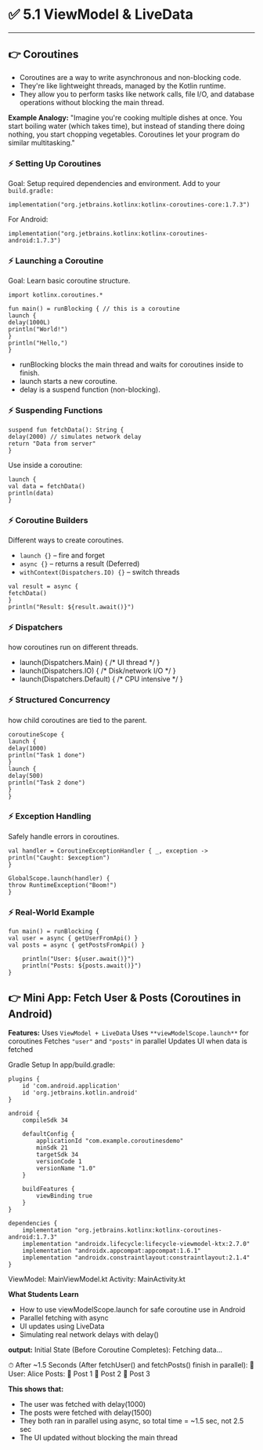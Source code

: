 # ✅  5.1 ViewModel & LiveData
---

## 👉️ Coroutines

- Coroutines are a way to write asynchronous and non-blocking code.
- They're like lightweight threads, managed by the Kotlin runtime.
- They allow you to perform tasks like network calls, file I/O, and database operations without blocking the main thread.

**Example Analogy:**
"Imagine you're cooking multiple dishes at once. You start boiling water (which takes time), but instead of standing there doing nothing, you start chopping vegetables. Coroutines let your program do similar multitasking."

### ⚡ Setting Up Coroutines
Goal: Setup required dependencies and environment.
Add to your `build.gradle:`
```
implementation("org.jetbrains.kotlinx:kotlinx-coroutines-core:1.7.3")
```
For Android:
```
implementation("org.jetbrains.kotlinx:kotlinx-coroutines-android:1.7.3")
```

### ⚡ Launching a Coroutine
Goal: Learn basic coroutine structure.
```
import kotlinx.coroutines.*

fun main() = runBlocking { // this is a coroutine
launch {
delay(1000L)
println("World!")
}
println("Hello,")
}
```

- runBlocking blocks the main thread and waits for coroutines inside to finish.
- launch starts a new coroutine.
- delay is a suspend function (non-blocking).

### ⚡ Suspending Functions

```
suspend fun fetchData(): String {
delay(2000) // simulates network delay
return "Data from server"
}
```

Use inside a coroutine:
```
launch {
val data = fetchData()
println(data)
}
```

### ⚡ Coroutine Builders
Different ways to create coroutines.

- `launch {}` – fire and forget
- `async {}` – returns a result (Deferred)
- `withContext(Dispatchers.IO) {}` – switch threads

```
val result = async {
fetchData()
}
println("Result: ${result.await()}")
```

### ⚡ Dispatchers
how coroutines run on different threads.

- launch(Dispatchers.Main) { /* UI thread */ }
- launch(Dispatchers.IO) { /* Disk/network I/O */ }
- launch(Dispatchers.Default) { /* CPU intensive */ }

### ⚡ Structured Concurrency
how child coroutines are tied to the parent.
```
coroutineScope {
launch {
delay(1000)
println("Task 1 done")
}
launch {
delay(500)
println("Task 2 done")
}
}
```

### ⚡ Exception Handling
Safely handle errors in coroutines.
```
val handler = CoroutineExceptionHandler { _, exception ->
println("Caught: $exception")
}

GlobalScope.launch(handler) {
throw RuntimeException("Boom!")
}
```

### ⚡ Real-World Example
```
fun main() = runBlocking {
val user = async { getUserFromApi() }
val posts = async { getPostsFromApi() }

    println("User: ${user.await()}")
    println("Posts: ${posts.await()}")
}
```

## 👉 Mini App: Fetch User & Posts (Coroutines in Android)
**Features:**
Uses `ViewModel + LiveData`
Uses `**viewModelScope.launch**` for coroutines
Fetches `"user"` and `"posts"` in parallel
Updates UI when data is fetched

Gradle Setup
In app/build.gradle:
```
plugins {
    id 'com.android.application'
    id 'org.jetbrains.kotlin.android'
}

android {
    compileSdk 34

    defaultConfig {
        applicationId "com.example.coroutinesdemo"
        minSdk 21
        targetSdk 34
        versionCode 1
        versionName "1.0"
    }

    buildFeatures {
        viewBinding true
    }
}

dependencies {
    implementation "org.jetbrains.kotlinx:kotlinx-coroutines-android:1.7.3"
    implementation "androidx.lifecycle:lifecycle-viewmodel-ktx:2.7.0"
    implementation "androidx.appcompat:appcompat:1.6.1"
    implementation "androidx.constraintlayout:constraintlayout:2.1.4"
}
```

ViewModel: MainViewModel.kt
Activity: MainActivity.kt

**What Students Learn**
- How to use viewModelScope.launch for safe coroutine use in Android
- Parallel fetching with async
- UI updates using LiveData
- Simulating real network delays with delay()

**output:**
Initial State (Before Coroutine Completes):
Fetching data...

⏱ After ~1.5 Seconds (After fetchUser() and fetchPosts() finish in parallel):
👤 User: Alice
Posts:
📄 Post 1
📄 Post 2
📄 Post 3

**This shows that:**
- The user was fetched with delay(1000)
- The posts were fetched with delay(1500)
- They both ran in parallel using async, so total time = ~1.5 sec, not 2.5 sec
- The UI updated without blocking the main thread
